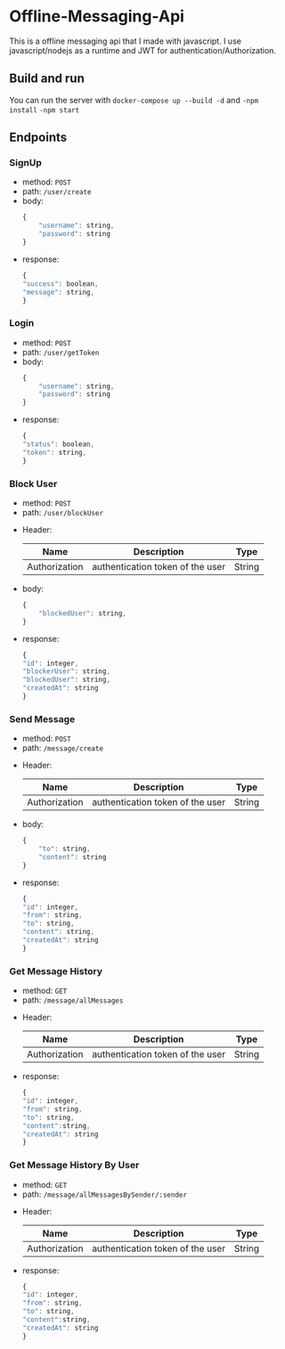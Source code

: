 # Offline-Messaging-Api
This is a offline messaging api that I made with javascript. I use javascript/nodejs as a runtime and JWT for authentication/Authorization.
## Build and run
You can run the server with
`
docker-compose up --build -d
`
and `
-npm install
`
`
-npm start
`
## Endpoints

### SignUp
-   method: `POST`
-   path: `/user/create`
-   body: 
    ```js
    {
        "username": string,
        "password": string
    }
    ```
-   response:
    ```js
    {
    "success": boolean,
    "message": string,
    }
    ```

### Login
-   method: `POST`
-   path: `/user/getToken`
-   body: 
    ```js
    {
        "username": string,
        "password": string
    }
    ```
-   response:
    ```js
    {
    "status": boolean,
    "token": string,
    }
    ```
### Block User
-   method: `POST`
-   path: `/user/blockUser`
   * Header:
  
        |  Name | Description                           | Type   |
        |:---------:|---------------------------------------|--------|
        | Authorization | authentication token of the user  | String |
-   body: 
    ```js
    {
        "blockedUser": string,
    }
    ```
-   response:
    ```js
    {
    "id": integer,
    "blockerUser": string,
    "blockedUser": string,
    "createdAt": string
    }
    ```

### Send Message
-   method: `POST`
-   path: `/message/create`
   * Header:
  
        |  Name | Description                           | Type   |
        |:---------:|---------------------------------------|--------|
        | Authorization | authentication token of the user  | String |
-   body: 
    ```js
    {
        "to": string,
        "content": string
    }
    ```
-   response:
    ```js
    {
    "id": integer,
    "from": string,
    "to": string,
    "content": string,
    "createdAt": string
    }
    ```
### Get Message History
-   method: `GET`
-   path: `/message/allMessages`
   * Header:
  
        |  Name | Description                           | Type   |
        |:---------:|---------------------------------------|--------|
        | Authorization | authentication token of the user  | String |
-   response:
    ```js
    {
    "id": integer,
    "from": string,
    "to": string,
    "content":string,
    "createdAt": string
    }
    ```
### Get Message History By User
-   method: `GET`
-   path: `/message/allMessagesBySender/:sender`
   * Header:
  
        |  Name | Description                           | Type   |
        |:---------:|---------------------------------------|--------|
        | Authorization | authentication token of the user  | String |
-   response:
    ```js
    {
    "id": integer,
    "from": string,
    "to": string,
    "content":string,
    "createdAt": string
    }
    ```
